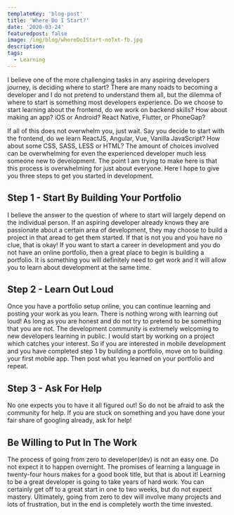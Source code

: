 ```yaml
---
templateKey: 'blog-post'
title: 'Where Do I Start?'
date: '2020-03-24'
featuredpost: false
image: /img/blog/whereDoIStart-noTxt-fb.jpg
description:
tags:
  - Learning
---
```


I believe one of the more challenging tasks in any aspiring developers journey, is deciding where to start? There are many roads to becoming a developer and I do not pretend to understand them all, but the dilemma of where to start is something most developers experience. Do we choose to start learning about the frontend, do we work on backend skills? How about making an app? iOS or Android? React Native, Flutter, or PhoneGap?

If all of this does not overwhelm you, just wait. Say you decide to start with the frontend, do we learn ReactJS, Angular, Vue, Vanilla JavaScript? How about some CSS, SASS, LESS or HTML? The amount of choices involved can be overwhelming for even the experienced developer much less someone new to development. The point I am trying to make here is that this process is overwhelming for just about everyone. Here I hope to give you three steps to get you started in development.

## Step 1 - Start By Building Your Portfolio

I believe the answer to the question of where to start will largely depend on the individual person. If an aspiring developer already knows they are passionate about a certain area of development, they may choose to build a project in that aread to get them started. If that is not you and you have no clue, that is okay! If you want to start a career in development and you do not have an online portfolio, then a great place to begin is building a portfolio. It is something you will definitely need to get work and it will allow you to learn about development at the same time.

## Step 2 - Learn Out Loud

Once you have a portfolio setup online, you can continue learning and posting your work as you learn. There is nothing wrong with learning out loud! As long as you are honest and do not try to pretend to be something that you are not. The development community is extremely welcoming to new developers learning in public. I would start by working on a project which catches your interest. So if you are interested in mobile development and you have completed step 1 by building a portfolio, move on to building your first mobile app. Then post what you learned on your portfolio and repeat.

## Step 3 - Ask For Help

No one expects you to have it all figured out! So do not be afraid to ask the community for help. If you are stuck on something and you have done your fair share of googling already, ask for help!

## Be Willing to Put In The Work

The process of going from zero to developer(dev) is not an easy one. Do not expect it to happen overnight. The promises of learning a language in twenty-four hours makes for a good book title, but that is about it! Learning to be a great developer is going to take years of hard work. You can certainly get off to a great start in one to two weeks, but do not expect mastery. Ultimately, going from zero to dev will involve many projects and lots of frustration, but in the end is completely worth the time invested.
